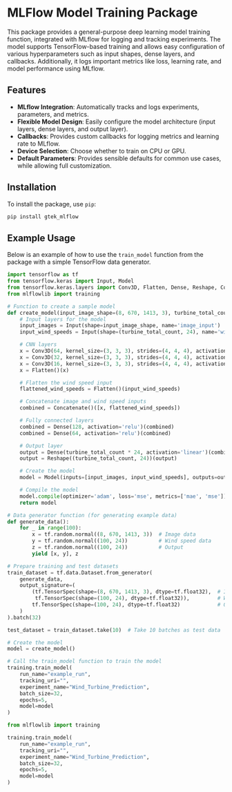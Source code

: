 # MLFlow Model Training Package

This package provides a general-purpose deep learning model training function, integrated with MLflow for logging and tracking experiments. The model supports TensorFlow-based training and allows easy configuration of various hyperparameters such as input shapes, dense layers, and callbacks. Additionally, it logs important metrics like loss, learning rate, and model performance using MLflow.

## Features
- **MLflow Integration**: Automatically tracks and logs experiments, parameters, and metrics.
- **Flexible Model Design**: Easily configure the model architecture (input layers, dense layers, and output layer).
- **Callbacks**: Provides custom callbacks for logging metrics and learning rate to MLflow.
- **Device Selection**: Choose whether to train on CPU or GPU.
- **Default Parameters**: Provides sensible defaults for common use cases, while allowing full customization.

## Installation

To install the package, use `pip`:

```bash
pip install gtek_mlflow
```

## Example Usage

Below is an example of how to use the `train_model` function from the package with a simple TensorFlow data generator.

```python
import tensorflow as tf
from tensorflow.keras import Input, Model
from tensorflow.keras.layers import Conv3D, Flatten, Dense, Reshape, Concatenate
from mlflowlib import training

# Function to create a sample model
def create_model(input_image_shape=(8, 670, 1413, 3), turbine_total_count=100):
    # Input layers for the model
    input_images = Input(shape=input_image_shape, name='image_input')
    input_wind_speeds = Input(shape=(turbine_total_count, 24), name='wind_speed_input')

    # CNN layers
    x = Conv3D(64, kernel_size=(3, 3, 3), strides=(4, 4, 4), activation='relu', padding='same')(input_images)
    x = Conv3D(32, kernel_size=(3, 3, 3), strides=(4, 4, 4), activation='relu', padding='same')(x)
    x = Conv3D(16, kernel_size=(3, 3, 3), strides=(4, 4, 4), activation='relu', padding='same')(x)
    x = Flatten()(x)

    # Flatten the wind speed input
    flattened_wind_speeds = Flatten()(input_wind_speeds)

    # Concatenate image and wind speed inputs
    combined = Concatenate()([x, flattened_wind_speeds])

    # Fully connected layers
    combined = Dense(128, activation='relu')(combined)
    combined = Dense(64, activation='relu')(combined)

    # Output layer
    output = Dense(turbine_total_count * 24, activation='linear')(combined)
    output = Reshape((turbine_total_count, 24))(output)

    # Create the model
    model = Model(inputs=[input_images, input_wind_speeds], outputs=output)

    # Compile the model
    model.compile(optimizer='adam', loss='mse', metrics=['mae', 'mse'])
    return model

# Data generator function (for generating example data)
def generate_data():
    for _ in range(100):
        x = tf.random.normal((8, 670, 1413, 3))  # Image data
        y = tf.random.normal((100, 24))          # Wind speed data
        z = tf.random.normal((100, 24))          # Output
        yield [x, y], z

# Prepare training and test datasets
train_dataset = tf.data.Dataset.from_generator(
    generate_data,
    output_signature=(
        (tf.TensorSpec(shape=(8, 670, 1413, 3), dtype=tf.float32),  # Image data
         tf.TensorSpec(shape=(100, 24), dtype=tf.float32)),         # Wind speed data
        tf.TensorSpec(shape=(100, 24), dtype=tf.float32)            # Output
    )
).batch(32)

test_dataset = train_dataset.take(10)  # Take 10 batches as test data

# Create the model
model = create_model()

# Call the train_model function to train the model
training.train_model(
    run_name="example_run",
    tracking_uri="",
    experiment_name="Wind_Turbine_Prediction",
    batch_size=32,
    epochs=5,
    model=model
)
```

```python
from mlflowlib import training

training.train_model(
    run_name="example_run",
    tracking_uri="",
    experiment_name="Wind_Turbine_Prediction",
    batch_size=32,
    epochs=5,
    model=model
)
```